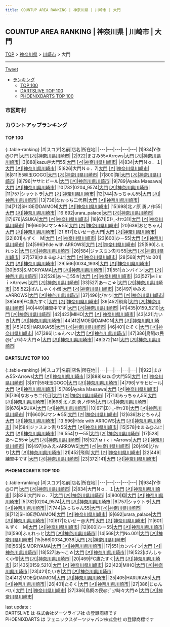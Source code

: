 ```yaml
---
title: COUNTUP AREA RANKING | 神奈川県 | 川崎市 | 大門
---
```

## COUNTUP AREA RANKING | 神奈川県 | 川崎市 | 大門

[TOP](/darts/rank/) > [神奈川県](/darts/rank/神奈川県/) > [川崎市](/darts/rank/神奈川県/川崎市/) > 大門

___

<a href="https://twitter.com/share?ref_src=twsrc%5Etfw" data-text="COUNTUP AREA RANKING | 神奈川県川崎市大門" class="twitter-share-button" data-hashtags="DARTSLIVE,PHOENIXDARTS,darts,ダーツ" data-show-count="false">Tweet</a>

* [ランキング](#カウントアップランキング)
    * [TOP 100](#top-100)
    * [DARTSLIVE TOP 100](#dartslive-top-100)
    * [PHOENIXDARTS TOP 100](#phoenixdarts-top-100)

### 市区町村

<ul>

</ul>

### カウントアップランキング

#### TOP 100



{:.table-ranking}
|#|スコア|名前|店名|所在地|
|---|---|---|---|---|
|1|934|<span class="rank-name-pd">Y作@Ｄ門</span>|<a href="/darts/rank/shops/94036.html">大門</a> <a href="https://vs.phoenixdarts.com/jp/shop/shopDetailInfo/s_94036?s_seq=94036">[↗]</a>|<a href="/darts/rank/神奈川県/川崎市">神奈川県川崎市</a>|
|2|922|<span class="rank-name-dl">まさみ55×Arrows</span>|<a href="/darts/rank/shops/30c5a11ba3a45bf10d9b047a20a7ba1e.html">大門</a> <a href="https://search.dartslive.com/jp/shop/30c5a11ba3a45bf10d9b047a20a7ba1e">[↗]</a>|<a href="/darts/rank/神奈川県/川崎市">神奈川県川崎市</a>|
|3|888|<span class="rank-name-dl">kazu＠大門55</span>|<a href="/darts/rank/shops/30c5a11ba3a45bf10d9b047a20a7ba1e.html">大門</a> <a href="https://search.dartslive.com/jp/shop/30c5a11ba3a45bf10d9b047a20a7ba1e">[↗]</a>|<a href="/darts/rank/神奈川県/川崎市">神奈川県川崎市</a>|
|4|834|<span class="rank-name-pd">大門Ｎｏ．１</span>|<a href="/darts/rank/shops/94036.html">大門</a> <a href="https://vs.phoenixdarts.com/jp/shop/shopDetailInfo/s_94036?s_seq=94036">[↗]</a>|<a href="/darts/rank/神奈川県/川崎市">神奈川県川崎市</a>|
|5|826|<span class="rank-name-pd">大門Ｎｏ．7</span>|<a href="/darts/rank/shops/94036.html">大門</a> <a href="https://vs.phoenixdarts.com/jp/shop/shopDetailInfo/s_94036?s_seq=94036">[↗]</a>|<a href="/darts/rank/神奈川県/川崎市">神奈川県川崎市</a>|
|6|811|<span class="rank-name-dl">55味玉GOGO</span>|<a href="/darts/rank/shops/30c5a11ba3a45bf10d9b047a20a7ba1e.html">大門</a> <a href="https://search.dartslive.com/jp/shop/30c5a11ba3a45bf10d9b047a20a7ba1e">[↗]</a>|<a href="/darts/rank/神奈川県/川崎市">神奈川県川崎市</a>|
|7|800|<span class="rank-name-pd">翔</span>|<a href="/darts/rank/shops/94036.html">大門</a> <a href="https://vs.phoenixdarts.com/jp/shop/shopDetailInfo/s_94036?s_seq=94036">[↗]</a>|<a href="/darts/rank/神奈川県/川崎市">神奈川県川崎市</a>|
|8|796|<span class="rank-name-dl">ヤサヒビール</span>|<a href="/darts/rank/shops/30c5a11ba3a45bf10d9b047a20a7ba1e.html">大門</a> <a href="https://search.dartslive.com/jp/shop/30c5a11ba3a45bf10d9b047a20a7ba1e">[↗]</a>|<a href="/darts/rank/神奈川県/川崎市">神奈川県川崎市</a>|
|9|789|<span class="rank-name-dl">Ayaka Maesawa</span>|<a href="/darts/rank/shops/30c5a11ba3a45bf10d9b047a20a7ba1e.html">大門</a> <a href="https://search.dartslive.com/jp/shop/30c5a11ba3a45bf10d9b047a20a7ba1e">[↗]</a>|<a href="/darts/rank/神奈川県/川崎市">神奈川県川崎市</a>|
|10|782|<span class="rank-name-pd">0204_9574</span>|<a href="/darts/rank/shops/94036.html">大門</a> <a href="https://vs.phoenixdarts.com/jp/shop/shopDetailInfo/s_94036?s_seq=94036">[↗]</a>|<a href="/darts/rank/神奈川県/川崎市">神奈川県川崎市</a>|
|11|757|<span class="rank-name-pd">シャケトラ</span>|<a href="/darts/rank/shops/94036.html">大門</a> <a href="https://vs.phoenixdarts.com/jp/shop/shopDetailInfo/s_94036?s_seq=94036">[↗]</a>|<a href="/darts/rank/神奈川県/川崎市">神奈川県川崎市</a>|
|12|744|<span class="rank-name-pd">みっちゃん55</span>|<a href="/darts/rank/shops/94036.html">大門</a> <a href="https://vs.phoenixdarts.com/jp/shop/shopDetailInfo/s_94036?s_seq=94036">[↗]</a>|<a href="/darts/rank/神奈川県/川崎市">神奈川県川崎市</a>|
|13|736|<span class="rank-name-dl">なおっち二代目</span>|<a href="/darts/rank/shops/30c5a11ba3a45bf10d9b047a20a7ba1e.html">大門</a> <a href="https://search.dartslive.com/jp/shop/30c5a11ba3a45bf10d9b047a20a7ba1e">[↗]</a>|<a href="/darts/rank/神奈川県/川崎市">神奈川県川崎市</a>|
|14|712|<span class="rank-name-pd">SHIGE@DAIMON</span>|<a href="/darts/rank/shops/94036.html">大門</a> <a href="https://vs.phoenixdarts.com/jp/shop/shopDetailInfo/s_94036?s_seq=94036">[↗]</a>|<a href="/darts/rank/神奈川県/川崎市">神奈川県川崎市</a>|
|15|698|<span class="rank-name-dl">北ノ原 勇ノ作55</span>|<a href="/darts/rank/shops/30c5a11ba3a45bf10d9b047a20a7ba1e.html">大門</a> <a href="https://search.dartslive.com/jp/shop/30c5a11ba3a45bf10d9b047a20a7ba1e">[↗]</a>|<a href="/darts/rank/神奈川県/川崎市">神奈川県川崎市</a>|
|16|692|<span class="rank-name-pd">urara_palace</span>|<a href="/darts/rank/shops/94036.html">大門</a> <a href="https://vs.phoenixdarts.com/jp/shop/shopDetailInfo/s_94036?s_seq=94036">[↗]</a>|<a href="/darts/rank/神奈川県/川崎市">神奈川県川崎市</a>|
|17|676|<span class="rank-name-dl">ASUKA</span>|<a href="/darts/rank/shops/30c5a11ba3a45bf10d9b047a20a7ba1e.html">大門</a> <a href="https://search.dartslive.com/jp/shop/30c5a11ba3a45bf10d9b047a20a7ba1e">[↗]</a>|<a href="/darts/rank/神奈川県/川崎市">神奈川県川崎市</a>|
|18|671|<span class="rank-name-dl">Σ(-᷅_-᷄ｵﾔﾂ31)</span>|<a href="/darts/rank/shops/30c5a11ba3a45bf10d9b047a20a7ba1e.html">大門</a> <a href="https://search.dartslive.com/jp/shop/30c5a11ba3a45bf10d9b047a20a7ba1e">[↗]</a>|<a href="/darts/rank/神奈川県/川崎市">神奈川県川崎市</a>|
|19|660|<span class="rank-name-dl">KJマン★55</span>|<a href="/darts/rank/shops/30c5a11ba3a45bf10d9b047a20a7ba1e.html">大門</a> <a href="https://search.dartslive.com/jp/shop/30c5a11ba3a45bf10d9b047a20a7ba1e">[↗]</a>|<a href="/darts/rank/神奈川県/川崎市">神奈川県川崎市</a>|
|20|636|<span class="rank-name-dl">おとちゃん</span>|<a href="/darts/rank/shops/30c5a11ba3a45bf10d9b047a20a7ba1e.html">大門</a> <a href="https://search.dartslive.com/jp/shop/30c5a11ba3a45bf10d9b047a20a7ba1e">[↗]</a>|<a href="/darts/rank/神奈川県/川崎市">神奈川県川崎市</a>|
|21|617|<span class="rank-name-pd">たいせー@大門</span>|<a href="/darts/rank/shops/94036.html">大門</a> <a href="https://vs.phoenixdarts.com/jp/shop/shopDetailInfo/s_94036?s_seq=94036">[↗]</a>|<a href="/darts/rank/神奈川県/川崎市">神奈川県川崎市</a>|
|22|601|<span class="rank-name-pd">もずく　M</span>|<a href="/darts/rank/shops/94036.html">大門</a> <a href="https://vs.phoenixdarts.com/jp/shop/shopDetailInfo/s_94036?s_seq=94036">[↗]</a>|<a href="/darts/rank/神奈川県/川崎市">神奈川県川崎市</a>|
|23|600|<span class="rank-name-pd">ひー55</span>|<a href="/darts/rank/shops/94036.html">大門</a> <a href="https://vs.phoenixdarts.com/jp/shop/shopDetailInfo/s_94036?s_seq=94036">[↗]</a>|<a href="/darts/rank/神奈川県/川崎市">神奈川県川崎市</a>|
|24|596|<span class="rank-name-dl">H!de with ARROWS</span>|<a href="/darts/rank/shops/30c5a11ba3a45bf10d9b047a20a7ba1e.html">大門</a> <a href="https://search.dartslive.com/jp/shop/30c5a11ba3a45bf10d9b047a20a7ba1e">[↗]</a>|<a href="/darts/rank/神奈川県/川崎市">神奈川県川崎市</a>|
|25|590|<span class="rank-name-pd">ふぇれっと</span>|<a href="/darts/rank/shops/94036.html">大門</a> <a href="https://vs.phoenixdarts.com/jp/shop/shopDetailInfo/s_94036?s_seq=94036">[↗]</a>|<a href="/darts/rank/神奈川県/川崎市">神奈川県川崎市</a>|
|26|584|<span class="rank-name-dl">ジァスミン割り55</span>|<a href="/darts/rank/shops/30c5a11ba3a45bf10d9b047a20a7ba1e.html">大門</a> <a href="https://search.dartslive.com/jp/shop/30c5a11ba3a45bf10d9b047a20a7ba1e">[↗]</a>|<a href="/darts/rank/神奈川県/川崎市">神奈川県川崎市</a>|
|27|578|<span class="rank-name-dl">ゆまる@ふに</span>|<a href="/darts/rank/shops/30c5a11ba3a45bf10d9b047a20a7ba1e.html">大門</a> <a href="https://search.dartslive.com/jp/shop/30c5a11ba3a45bf10d9b047a20a7ba1e">[↗]</a>|<a href="/darts/rank/神奈川県/川崎市">神奈川県川崎市</a>|
|28|568|<span class="rank-name-pd">大門No.001</span>|<a href="/darts/rank/shops/94036.html">大門</a> <a href="https://vs.phoenixdarts.com/jp/shop/shopDetailInfo/s_94036?s_seq=94036">[↗]</a>|<a href="/darts/rank/神奈川県/川崎市">神奈川県川崎市</a>|
|29|566|<span class="rank-name-pd">0034_1938</span>|<a href="/darts/rank/shops/94036.html">大門</a> <a href="https://vs.phoenixdarts.com/jp/shop/shopDetailInfo/s_94036?s_seq=94036">[↗]</a>|<a href="/darts/rank/神奈川県/川崎市">神奈川県川崎市</a>|
|30|563|<span class="rank-name-pd">S.MORIYAMA</span>|<a href="/darts/rank/shops/94036.html">大門</a> <a href="https://vs.phoenixdarts.com/jp/shop/shopDetailInfo/s_94036?s_seq=94036">[↗]</a>|<a href="/darts/rank/神奈川県/川崎市">神奈川県川崎市</a>|
|31|551|<span class="rank-name-pd">カンバイン</span>|<a href="/darts/rank/shops/94036.html">大門</a> <a href="https://vs.phoenixdarts.com/jp/shop/shopDetailInfo/s_94036?s_seq=94036">[↗]</a>|<a href="/darts/rank/神奈川県/川崎市">神奈川県川崎市</a>|
|32|528|<span class="rank-name-dl">あ〜こ55☆</span>|<a href="/darts/rank/shops/30c5a11ba3a45bf10d9b047a20a7ba1e.html">大門</a> <a href="https://search.dartslive.com/jp/shop/30c5a11ba3a45bf10d9b047a20a7ba1e">[↗]</a>|<a href="/darts/rank/神奈川県/川崎市">神奈川県川崎市</a>|
|33|527|<span class="rank-name-dl">мｉκｉ×Arrows</span>|<a href="/darts/rank/shops/30c5a11ba3a45bf10d9b047a20a7ba1e.html">大門</a> <a href="https://search.dartslive.com/jp/shop/30c5a11ba3a45bf10d9b047a20a7ba1e">[↗]</a>|<a href="/darts/rank/神奈川県/川崎市">神奈川県川崎市</a>|
|33|527|<span class="rank-name-pd">あ〜こ☆</span>|<a href="/darts/rank/shops/94036.html">大門</a> <a href="https://vs.phoenixdarts.com/jp/shop/shopDetailInfo/s_94036?s_seq=94036">[↗]</a>|<a href="/darts/rank/神奈川県/川崎市">神奈川県川崎市</a>|
|35|522|<span class="rank-name-pd">ばんしゃく小僧</span>|<a href="/darts/rank/shops/94036.html">大門</a> <a href="https://vs.phoenixdarts.com/jp/shop/shopDetailInfo/s_94036?s_seq=94036">[↗]</a>|<a href="/darts/rank/神奈川県/川崎市">神奈川県川崎市</a>|
|36|497|<span class="rank-name-dl">ゆみえ×ARROWS</span>|<a href="/darts/rank/shops/30c5a11ba3a45bf10d9b047a20a7ba1e.html">大門</a> <a href="https://search.dartslive.com/jp/shop/30c5a11ba3a45bf10d9b047a20a7ba1e">[↗]</a>|<a href="/darts/rank/神奈川県/川崎市">神奈川県川崎市</a>|
|37|496|<span class="rank-name-dl">ぴおり</span>|<a href="/darts/rank/shops/30c5a11ba3a45bf10d9b047a20a7ba1e.html">大門</a> <a href="https://search.dartslive.com/jp/shop/30c5a11ba3a45bf10d9b047a20a7ba1e">[↗]</a>|<a href="/darts/rank/神奈川県/川崎市">神奈川県川崎市</a>|
|38|469|<span class="rank-name-pd">FC鷹たすく</span>|<a href="/darts/rank/shops/94036.html">大門</a> <a href="https://vs.phoenixdarts.com/jp/shop/shopDetailInfo/s_94036?s_seq=94036">[↗]</a>|<a href="/darts/rank/神奈川県/川崎市">神奈川県川崎市</a>|
|39|452|<span class="rank-name-dl">飛鳥</span>|<a href="/darts/rank/shops/30c5a11ba3a45bf10d9b047a20a7ba1e.html">大門</a> <a href="https://search.dartslive.com/jp/shop/30c5a11ba3a45bf10d9b047a20a7ba1e">[↗]</a>|<a href="/darts/rank/神奈川県/川崎市">神奈川県川崎市</a>|
|40|449|<span class="rank-name-dl">練習中です</span>|<a href="/darts/rank/shops/30c5a11ba3a45bf10d9b047a20a7ba1e.html">大門</a> <a href="https://search.dartslive.com/jp/shop/30c5a11ba3a45bf10d9b047a20a7ba1e">[↗]</a>|<a href="/darts/rank/神奈川県/川崎市">神奈川県川崎市</a>|
|41|435|<span class="rank-name-pd">0159_5210</span>|<a href="/darts/rank/shops/94036.html">大門</a> <a href="https://vs.phoenixdarts.com/jp/shop/shopDetailInfo/s_94036?s_seq=94036">[↗]</a>|<a href="/darts/rank/神奈川県/川崎市">神奈川県川崎市</a>|
|42|423|<span class="rank-name-pd">MIHO</span>|<a href="/darts/rank/shops/94036.html">大門</a> <a href="https://vs.phoenixdarts.com/jp/shop/shopDetailInfo/s_94036?s_seq=94036">[↗]</a>|<a href="/darts/rank/神奈川県/川崎市">神奈川県川崎市</a>|
|43|421|<span class="rank-name-pd">たいき</span>|<a href="/darts/rank/shops/94036.html">大門</a> <a href="https://vs.phoenixdarts.com/jp/shop/shopDetailInfo/s_94036?s_seq=94036">[↗]</a>|<a href="/darts/rank/神奈川県/川崎市">神奈川県川崎市</a>|
|44|412|<span class="rank-name-pd">MOE@DAIMON</span>|<a href="/darts/rank/shops/94036.html">大門</a> <a href="https://vs.phoenixdarts.com/jp/shop/shopDetailInfo/s_94036?s_seq=94036">[↗]</a>|<a href="/darts/rank/神奈川県/川崎市">神奈川県川崎市</a>|
|45|405|<span class="rank-name-pd">HARUKA55</span>|<a href="/darts/rank/shops/94036.html">大門</a> <a href="https://vs.phoenixdarts.com/jp/shop/shopDetailInfo/s_94036?s_seq=94036">[↗]</a>|<a href="/darts/rank/神奈川県/川崎市">神奈川県川崎市</a>|
|46|401|<span class="rank-name-pd">たそく</span>|<a href="/darts/rank/shops/94036.html">大門</a> <a href="https://vs.phoenixdarts.com/jp/shop/shopDetailInfo/s_94036?s_seq=94036">[↗]</a>|<a href="/darts/rank/神奈川県/川崎市">神奈川県川崎市</a>|
|47|386|<span class="rank-name-pd">じゅんぺい</span>|<a href="/darts/rank/shops/94036.html">大門</a> <a href="https://vs.phoenixdarts.com/jp/shop/shopDetailInfo/s_94036?s_seq=94036">[↗]</a>|<a href="/darts/rank/神奈川県/川崎市">神奈川県川崎市</a>|
|47|386|<span class="rank-name-pd">鳥飼の民@ﾋﾟｭｱ時々大門☆</span>|<a href="/darts/rank/shops/94036.html">大門</a> <a href="https://vs.phoenixdarts.com/jp/shop/shopDetailInfo/s_94036?s_seq=94036">[↗]</a>|<a href="/darts/rank/神奈川県/川崎市">神奈川県川崎市</a>|
|49|372|<span class="rank-name-dl">141</span>|<a href="/darts/rank/shops/30c5a11ba3a45bf10d9b047a20a7ba1e.html">大門</a> <a href="https://search.dartslive.com/jp/shop/30c5a11ba3a45bf10d9b047a20a7ba1e">[↗]</a>|<a href="/darts/rank/神奈川県/川崎市">神奈川県川崎市</a>|


#### DARTSLIVE TOP 100



{:.table-ranking}
|#|スコア|名前|店名|所在地|
|---|---|---|---|---|
|1|922|<span class="rank-name-dl">まさみ55×Arrows</span>|<a href="/darts/rank/shops/30c5a11ba3a45bf10d9b047a20a7ba1e.html">大門</a> <a href="https://search.dartslive.com/jp/shop/30c5a11ba3a45bf10d9b047a20a7ba1e">[↗]</a>|<a href="/darts/rank/神奈川県/川崎市">神奈川県川崎市</a>|
|2|888|<span class="rank-name-dl">kazu＠大門55</span>|<a href="/darts/rank/shops/30c5a11ba3a45bf10d9b047a20a7ba1e.html">大門</a> <a href="https://search.dartslive.com/jp/shop/30c5a11ba3a45bf10d9b047a20a7ba1e">[↗]</a>|<a href="/darts/rank/神奈川県/川崎市">神奈川県川崎市</a>|
|3|811|<span class="rank-name-dl">55味玉GOGO</span>|<a href="/darts/rank/shops/30c5a11ba3a45bf10d9b047a20a7ba1e.html">大門</a> <a href="https://search.dartslive.com/jp/shop/30c5a11ba3a45bf10d9b047a20a7ba1e">[↗]</a>|<a href="/darts/rank/神奈川県/川崎市">神奈川県川崎市</a>|
|4|796|<span class="rank-name-dl">ヤサヒビール</span>|<a href="/darts/rank/shops/30c5a11ba3a45bf10d9b047a20a7ba1e.html">大門</a> <a href="https://search.dartslive.com/jp/shop/30c5a11ba3a45bf10d9b047a20a7ba1e">[↗]</a>|<a href="/darts/rank/神奈川県/川崎市">神奈川県川崎市</a>|
|5|789|<span class="rank-name-dl">Ayaka Maesawa</span>|<a href="/darts/rank/shops/30c5a11ba3a45bf10d9b047a20a7ba1e.html">大門</a> <a href="https://search.dartslive.com/jp/shop/30c5a11ba3a45bf10d9b047a20a7ba1e">[↗]</a>|<a href="/darts/rank/神奈川県/川崎市">神奈川県川崎市</a>|
|6|736|<span class="rank-name-dl">なおっち二代目</span>|<a href="/darts/rank/shops/30c5a11ba3a45bf10d9b047a20a7ba1e.html">大門</a> <a href="https://search.dartslive.com/jp/shop/30c5a11ba3a45bf10d9b047a20a7ba1e">[↗]</a>|<a href="/darts/rank/神奈川県/川崎市">神奈川県川崎市</a>|
|7|713|<span class="rank-name-dl">みっちゃん55</span>|<a href="/darts/rank/shops/30c5a11ba3a45bf10d9b047a20a7ba1e.html">大門</a> <a href="https://search.dartslive.com/jp/shop/30c5a11ba3a45bf10d9b047a20a7ba1e">[↗]</a>|<a href="/darts/rank/神奈川県/川崎市">神奈川県川崎市</a>|
|8|698|<span class="rank-name-dl">北ノ原 勇ノ作55</span>|<a href="/darts/rank/shops/30c5a11ba3a45bf10d9b047a20a7ba1e.html">大門</a> <a href="https://search.dartslive.com/jp/shop/30c5a11ba3a45bf10d9b047a20a7ba1e">[↗]</a>|<a href="/darts/rank/神奈川県/川崎市">神奈川県川崎市</a>|
|9|676|<span class="rank-name-dl">ASUKA</span>|<a href="/darts/rank/shops/30c5a11ba3a45bf10d9b047a20a7ba1e.html">大門</a> <a href="https://search.dartslive.com/jp/shop/30c5a11ba3a45bf10d9b047a20a7ba1e">[↗]</a>|<a href="/darts/rank/神奈川県/川崎市">神奈川県川崎市</a>|
|10|671|<span class="rank-name-dl">Σ(-᷅_-᷄ｵﾔﾂ31)</span>|<a href="/darts/rank/shops/30c5a11ba3a45bf10d9b047a20a7ba1e.html">大門</a> <a href="https://search.dartslive.com/jp/shop/30c5a11ba3a45bf10d9b047a20a7ba1e">[↗]</a>|<a href="/darts/rank/神奈川県/川崎市">神奈川県川崎市</a>|
|11|660|<span class="rank-name-dl">KJマン★55</span>|<a href="/darts/rank/shops/30c5a11ba3a45bf10d9b047a20a7ba1e.html">大門</a> <a href="https://search.dartslive.com/jp/shop/30c5a11ba3a45bf10d9b047a20a7ba1e">[↗]</a>|<a href="/darts/rank/神奈川県/川崎市">神奈川県川崎市</a>|
|12|636|<span class="rank-name-dl">おとちゃん</span>|<a href="/darts/rank/shops/30c5a11ba3a45bf10d9b047a20a7ba1e.html">大門</a> <a href="https://search.dartslive.com/jp/shop/30c5a11ba3a45bf10d9b047a20a7ba1e">[↗]</a>|<a href="/darts/rank/神奈川県/川崎市">神奈川県川崎市</a>|
|13|596|<span class="rank-name-dl">H!de with ARROWS</span>|<a href="/darts/rank/shops/30c5a11ba3a45bf10d9b047a20a7ba1e.html">大門</a> <a href="https://search.dartslive.com/jp/shop/30c5a11ba3a45bf10d9b047a20a7ba1e">[↗]</a>|<a href="/darts/rank/神奈川県/川崎市">神奈川県川崎市</a>|
|14|584|<span class="rank-name-dl">ジァスミン割り55</span>|<a href="/darts/rank/shops/30c5a11ba3a45bf10d9b047a20a7ba1e.html">大門</a> <a href="https://search.dartslive.com/jp/shop/30c5a11ba3a45bf10d9b047a20a7ba1e">[↗]</a>|<a href="/darts/rank/神奈川県/川崎市">神奈川県川崎市</a>|
|15|578|<span class="rank-name-dl">ゆまる@ふに</span>|<a href="/darts/rank/shops/30c5a11ba3a45bf10d9b047a20a7ba1e.html">大門</a> <a href="https://search.dartslive.com/jp/shop/30c5a11ba3a45bf10d9b047a20a7ba1e">[↗]</a>|<a href="/darts/rank/神奈川県/川崎市">神奈川県川崎市</a>|
|16|554|<span class="rank-name-dl">ひー55</span>|<a href="/darts/rank/shops/30c5a11ba3a45bf10d9b047a20a7ba1e.html">大門</a> <a href="https://search.dartslive.com/jp/shop/30c5a11ba3a45bf10d9b047a20a7ba1e">[↗]</a>|<a href="/darts/rank/神奈川県/川崎市">神奈川県川崎市</a>|
|17|528|<span class="rank-name-dl">あ〜こ55☆</span>|<a href="/darts/rank/shops/30c5a11ba3a45bf10d9b047a20a7ba1e.html">大門</a> <a href="https://search.dartslive.com/jp/shop/30c5a11ba3a45bf10d9b047a20a7ba1e">[↗]</a>|<a href="/darts/rank/神奈川県/川崎市">神奈川県川崎市</a>|
|18|527|<span class="rank-name-dl">мｉκｉ×Arrows</span>|<a href="/darts/rank/shops/30c5a11ba3a45bf10d9b047a20a7ba1e.html">大門</a> <a href="https://search.dartslive.com/jp/shop/30c5a11ba3a45bf10d9b047a20a7ba1e">[↗]</a>|<a href="/darts/rank/神奈川県/川崎市">神奈川県川崎市</a>|
|19|497|<span class="rank-name-dl">ゆみえ×ARROWS</span>|<a href="/darts/rank/shops/30c5a11ba3a45bf10d9b047a20a7ba1e.html">大門</a> <a href="https://search.dartslive.com/jp/shop/30c5a11ba3a45bf10d9b047a20a7ba1e">[↗]</a>|<a href="/darts/rank/神奈川県/川崎市">神奈川県川崎市</a>|
|20|496|<span class="rank-name-dl">ぴおり</span>|<a href="/darts/rank/shops/30c5a11ba3a45bf10d9b047a20a7ba1e.html">大門</a> <a href="https://search.dartslive.com/jp/shop/30c5a11ba3a45bf10d9b047a20a7ba1e">[↗]</a>|<a href="/darts/rank/神奈川県/川崎市">神奈川県川崎市</a>|
|21|452|<span class="rank-name-dl">飛鳥</span>|<a href="/darts/rank/shops/30c5a11ba3a45bf10d9b047a20a7ba1e.html">大門</a> <a href="https://search.dartslive.com/jp/shop/30c5a11ba3a45bf10d9b047a20a7ba1e">[↗]</a>|<a href="/darts/rank/神奈川県/川崎市">神奈川県川崎市</a>|
|22|449|<span class="rank-name-dl">練習中です</span>|<a href="/darts/rank/shops/30c5a11ba3a45bf10d9b047a20a7ba1e.html">大門</a> <a href="https://search.dartslive.com/jp/shop/30c5a11ba3a45bf10d9b047a20a7ba1e">[↗]</a>|<a href="/darts/rank/神奈川県/川崎市">神奈川県川崎市</a>|
|23|372|<span class="rank-name-dl">141</span>|<a href="/darts/rank/shops/30c5a11ba3a45bf10d9b047a20a7ba1e.html">大門</a> <a href="https://search.dartslive.com/jp/shop/30c5a11ba3a45bf10d9b047a20a7ba1e">[↗]</a>|<a href="/darts/rank/神奈川県/川崎市">神奈川県川崎市</a>|


#### PHOENIXDARTS TOP 100



{:.table-ranking}
|#|スコア|名前|店名|所在地|
|---|---|---|---|---|
|1|934|<span class="rank-name-pd">Y作@Ｄ門</span>|<a href="/darts/rank/shops/94036.html">大門</a> <a href="https://vs.phoenixdarts.com/jp/shop/shopDetailInfo/s_94036?s_seq=94036">[↗]</a>|<a href="/darts/rank/神奈川県/川崎市">神奈川県川崎市</a>|
|2|834|<span class="rank-name-pd">大門Ｎｏ．１</span>|<a href="/darts/rank/shops/94036.html">大門</a> <a href="https://vs.phoenixdarts.com/jp/shop/shopDetailInfo/s_94036?s_seq=94036">[↗]</a>|<a href="/darts/rank/神奈川県/川崎市">神奈川県川崎市</a>|
|3|826|<span class="rank-name-pd">大門Ｎｏ．7</span>|<a href="/darts/rank/shops/94036.html">大門</a> <a href="https://vs.phoenixdarts.com/jp/shop/shopDetailInfo/s_94036?s_seq=94036">[↗]</a>|<a href="/darts/rank/神奈川県/川崎市">神奈川県川崎市</a>|
|4|800|<span class="rank-name-pd">翔</span>|<a href="/darts/rank/shops/94036.html">大門</a> <a href="https://vs.phoenixdarts.com/jp/shop/shopDetailInfo/s_94036?s_seq=94036">[↗]</a>|<a href="/darts/rank/神奈川県/川崎市">神奈川県川崎市</a>|
|5|782|<span class="rank-name-pd">0204_9574</span>|<a href="/darts/rank/shops/94036.html">大門</a> <a href="https://vs.phoenixdarts.com/jp/shop/shopDetailInfo/s_94036?s_seq=94036">[↗]</a>|<a href="/darts/rank/神奈川県/川崎市">神奈川県川崎市</a>|
|6|757|<span class="rank-name-pd">シャケトラ</span>|<a href="/darts/rank/shops/94036.html">大門</a> <a href="https://vs.phoenixdarts.com/jp/shop/shopDetailInfo/s_94036?s_seq=94036">[↗]</a>|<a href="/darts/rank/神奈川県/川崎市">神奈川県川崎市</a>|
|7|744|<span class="rank-name-pd">みっちゃん55</span>|<a href="/darts/rank/shops/94036.html">大門</a> <a href="https://vs.phoenixdarts.com/jp/shop/shopDetailInfo/s_94036?s_seq=94036">[↗]</a>|<a href="/darts/rank/神奈川県/川崎市">神奈川県川崎市</a>|
|8|712|<span class="rank-name-pd">SHIGE@DAIMON</span>|<a href="/darts/rank/shops/94036.html">大門</a> <a href="https://vs.phoenixdarts.com/jp/shop/shopDetailInfo/s_94036?s_seq=94036">[↗]</a>|<a href="/darts/rank/神奈川県/川崎市">神奈川県川崎市</a>|
|9|692|<span class="rank-name-pd">urara_palace</span>|<a href="/darts/rank/shops/94036.html">大門</a> <a href="https://vs.phoenixdarts.com/jp/shop/shopDetailInfo/s_94036?s_seq=94036">[↗]</a>|<a href="/darts/rank/神奈川県/川崎市">神奈川県川崎市</a>|
|10|617|<span class="rank-name-pd">たいせー@大門</span>|<a href="/darts/rank/shops/94036.html">大門</a> <a href="https://vs.phoenixdarts.com/jp/shop/shopDetailInfo/s_94036?s_seq=94036">[↗]</a>|<a href="/darts/rank/神奈川県/川崎市">神奈川県川崎市</a>|
|11|601|<span class="rank-name-pd">もずく　M</span>|<a href="/darts/rank/shops/94036.html">大門</a> <a href="https://vs.phoenixdarts.com/jp/shop/shopDetailInfo/s_94036?s_seq=94036">[↗]</a>|<a href="/darts/rank/神奈川県/川崎市">神奈川県川崎市</a>|
|12|600|<span class="rank-name-pd">ひー55</span>|<a href="/darts/rank/shops/94036.html">大門</a> <a href="https://vs.phoenixdarts.com/jp/shop/shopDetailInfo/s_94036?s_seq=94036">[↗]</a>|<a href="/darts/rank/神奈川県/川崎市">神奈川県川崎市</a>|
|13|590|<span class="rank-name-pd">ふぇれっと</span>|<a href="/darts/rank/shops/94036.html">大門</a> <a href="https://vs.phoenixdarts.com/jp/shop/shopDetailInfo/s_94036?s_seq=94036">[↗]</a>|<a href="/darts/rank/神奈川県/川崎市">神奈川県川崎市</a>|
|14|568|<span class="rank-name-pd">大門No.001</span>|<a href="/darts/rank/shops/94036.html">大門</a> <a href="https://vs.phoenixdarts.com/jp/shop/shopDetailInfo/s_94036?s_seq=94036">[↗]</a>|<a href="/darts/rank/神奈川県/川崎市">神奈川県川崎市</a>|
|15|566|<span class="rank-name-pd">0034_1938</span>|<a href="/darts/rank/shops/94036.html">大門</a> <a href="https://vs.phoenixdarts.com/jp/shop/shopDetailInfo/s_94036?s_seq=94036">[↗]</a>|<a href="/darts/rank/神奈川県/川崎市">神奈川県川崎市</a>|
|16|563|<span class="rank-name-pd">S.MORIYAMA</span>|<a href="/darts/rank/shops/94036.html">大門</a> <a href="https://vs.phoenixdarts.com/jp/shop/shopDetailInfo/s_94036?s_seq=94036">[↗]</a>|<a href="/darts/rank/神奈川県/川崎市">神奈川県川崎市</a>|
|17|551|<span class="rank-name-pd">カンバイン</span>|<a href="/darts/rank/shops/94036.html">大門</a> <a href="https://vs.phoenixdarts.com/jp/shop/shopDetailInfo/s_94036?s_seq=94036">[↗]</a>|<a href="/darts/rank/神奈川県/川崎市">神奈川県川崎市</a>|
|18|527|<span class="rank-name-pd">あ〜こ☆</span>|<a href="/darts/rank/shops/94036.html">大門</a> <a href="https://vs.phoenixdarts.com/jp/shop/shopDetailInfo/s_94036?s_seq=94036">[↗]</a>|<a href="/darts/rank/神奈川県/川崎市">神奈川県川崎市</a>|
|19|522|<span class="rank-name-pd">ばんしゃく小僧</span>|<a href="/darts/rank/shops/94036.html">大門</a> <a href="https://vs.phoenixdarts.com/jp/shop/shopDetailInfo/s_94036?s_seq=94036">[↗]</a>|<a href="/darts/rank/神奈川県/川崎市">神奈川県川崎市</a>|
|20|469|<span class="rank-name-pd">FC鷹たすく</span>|<a href="/darts/rank/shops/94036.html">大門</a> <a href="https://vs.phoenixdarts.com/jp/shop/shopDetailInfo/s_94036?s_seq=94036">[↗]</a>|<a href="/darts/rank/神奈川県/川崎市">神奈川県川崎市</a>|
|21|435|<span class="rank-name-pd">0159_5210</span>|<a href="/darts/rank/shops/94036.html">大門</a> <a href="https://vs.phoenixdarts.com/jp/shop/shopDetailInfo/s_94036?s_seq=94036">[↗]</a>|<a href="/darts/rank/神奈川県/川崎市">神奈川県川崎市</a>|
|22|423|<span class="rank-name-pd">MIHO</span>|<a href="/darts/rank/shops/94036.html">大門</a> <a href="https://vs.phoenixdarts.com/jp/shop/shopDetailInfo/s_94036?s_seq=94036">[↗]</a>|<a href="/darts/rank/神奈川県/川崎市">神奈川県川崎市</a>|
|23|421|<span class="rank-name-pd">たいき</span>|<a href="/darts/rank/shops/94036.html">大門</a> <a href="https://vs.phoenixdarts.com/jp/shop/shopDetailInfo/s_94036?s_seq=94036">[↗]</a>|<a href="/darts/rank/神奈川県/川崎市">神奈川県川崎市</a>|
|24|412|<span class="rank-name-pd">MOE@DAIMON</span>|<a href="/darts/rank/shops/94036.html">大門</a> <a href="https://vs.phoenixdarts.com/jp/shop/shopDetailInfo/s_94036?s_seq=94036">[↗]</a>|<a href="/darts/rank/神奈川県/川崎市">神奈川県川崎市</a>|
|25|405|<span class="rank-name-pd">HARUKA55</span>|<a href="/darts/rank/shops/94036.html">大門</a> <a href="https://vs.phoenixdarts.com/jp/shop/shopDetailInfo/s_94036?s_seq=94036">[↗]</a>|<a href="/darts/rank/神奈川県/川崎市">神奈川県川崎市</a>|
|26|401|<span class="rank-name-pd">たそく</span>|<a href="/darts/rank/shops/94036.html">大門</a> <a href="https://vs.phoenixdarts.com/jp/shop/shopDetailInfo/s_94036?s_seq=94036">[↗]</a>|<a href="/darts/rank/神奈川県/川崎市">神奈川県川崎市</a>|
|27|386|<span class="rank-name-pd">じゅんぺい</span>|<a href="/darts/rank/shops/94036.html">大門</a> <a href="https://vs.phoenixdarts.com/jp/shop/shopDetailInfo/s_94036?s_seq=94036">[↗]</a>|<a href="/darts/rank/神奈川県/川崎市">神奈川県川崎市</a>|
|27|386|<span class="rank-name-pd">鳥飼の民@ﾋﾟｭｱ時々大門☆</span>|<a href="/darts/rank/shops/94036.html">大門</a> <a href="https://vs.phoenixdarts.com/jp/shop/shopDetailInfo/s_94036?s_seq=94036">[↗]</a>|<a href="/darts/rank/神奈川県/川崎市">神奈川県川崎市</a>|


<div class="footer border-top border-gray-light mt-5 pt-3 text-right text-gray">
    last update : <span style="font-weight: italic" id="foot_last_modified"></span><br />
    DARTSLIVE は 株式会社ダーツライブ社 の登録商標です<br />
    PHOENIXDARTS は フェニックスダーツジャパン株式会社 の登録商標です<br />
</div>

<script src="https://cdnjs.cloudflare.com/ajax/libs/jquery.tablesorter/2.31.3/js/jquery.tablesorter.min.js" integrity="sha512-qzgd5cYSZcosqpzpn7zF2ZId8f/8CHmFKZ8j7mU4OUXTNRd5g+ZHBPsgKEwoqxCtdQvExE5LprwwPAgoicguNg==" crossorigin="anonymous" referrerpolicy="no-referrer"></script>
<link rel="stylesheet" href="https://cdnjs.cloudflare.com/ajax/libs/jquery.tablesorter/2.31.3/css/theme.default.min.css" integrity="sha512-wghhOJkjQX0Lh3NSWvNKeZ0ZpNn+SPVXX1Qyc9OCaogADktxrBiBdKGDoqVUOyhStvMBmJQ8ZdMHiR3wuEq8+w==" crossorigin="anonymous" referrerpolicy="no-referrer" />
<script>
$(function() {
    $(".table-ranking").tablesorter({sortList:[[0, 0]]});
    $("#foot_last_modified").text(formatDate(new Date(document.lastModified), 'yyyy-MM-dd HH:mm:ss'));
});
</script>

<script async src="https://platform.twitter.com/widgets.js" charset="utf-8"></script>